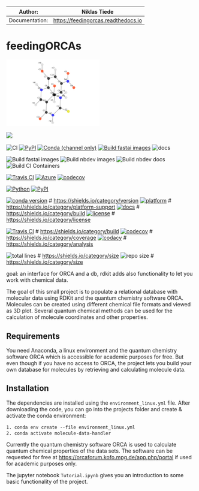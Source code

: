 
|     Author:    |            Niklas Tiede             |
|----------------|-------------------------------------|
| Documentation: | https://feedingorcas.readthedocs.io |


feedingORCAs
=============

![image](docs/molecule_animation.gif)

<img src="https://github.com/favicon.ico" width="48">

![CI](https://github.com/fastai/fastai/workflows/CI/badge.svg)
[![PyPI](https://img.shields.io/pypi/v/fastai?color=blue&label=pypi%20version)](https://pypi.org/project/fastai/#description) 
[![Conda (channel only)](https://img.shields.io/conda/vn/fastai/fastai?color=seagreen&label=conda%20version)](https://anaconda.org/fastai/fastai)
[![Build fastai images](https://github.com/fastai/docker-containers/workflows/Build%20fastai%20images/badge.svg)](https://github.com/fastai/docker-containers) 
![docs](https://github.com/fastai/fastai/workflows/docs/badge.svg)

![Build fastai images](https://github.com/fastai/docker-containers/workflows/Build%20fastai%20images/badge.svg) 
![Build nbdev images](https://github.com/fastai/docker-containers/workflows/Build%20nbdev%20images/badge.svg) 
![Build nbdev docs](https://github.com/fastai/docker-containers/workflows/Build%20nbdev%20docs/badge.svg) 
![Build CI Containers](https://github.com/fastai/docker-containers/workflows/Build%20CI%20Containers/badge.svg)

[![Travis CI](https://img.shields.io/travis/com/numpy/numpy/master?label=Travis%20CI)](
    https://travis-ci.com/github/numpy/numpy)
[![Azure](https://dev.azure.com/numpy/numpy/_apis/build/status/azure-pipeline%20numpy.numpy)](
    https://dev.azure.com/numpy/numpy/_build/latest?definitionId=5)
[![codecov](https://codecov.io/gh/numpy/numpy/branch/master/graph/badge.svg)](
    https://codecov.io/gh/numpy/numpy)

[![Python](https://img.shields.io/pypi/pyversions/tensorflow.svg?style=plastic)](https://badge.fury.io/py/tensorflow)
[![PyPI](https://badge.fury.io/py/tensorflow.svg)](https://badge.fury.io/py/tensorflow)





[![conda version]()]()    # https://shields.io/category/version
[![platform]()]()    # https://shields.io/category/platform-support
[![docs]()]()    # https://shields.io/category/build
[![license](https://img.shields.io/conda/l/pandas/pandas)]()    # https://shields.io/category/license


[![Travis CI]()]()     # https://shields.io/category/build
[![codecov]()]()    # https://shields.io/category/coverage
[![codacy]()]()    # https://shields.io/category/analysis

![total lines]()    # https://shields.io/category/size
![repo size]()    # https://shields.io/category/size


[comment]: <> (test )


goal: an interface for ORCA and a db, rdkit adds also functionality to 
let you work with chemical data.

The goal of this small project is to populate a relational database with
molecular data using RDKit and the quantum chemistry software ORCA.
Molecules can be created using different chemical file formats and
viewed as 3D plot. Several quantum chemical methods can be used for the
calculation of molecule coordinates and other properties.

Requirements
------------

You need Anaconda, a linux environment and the quantum chemistry
software ORCA which is accessible for academic purposes for free. But
even though if you have no access to ORCA, the project lets you build
your own database for molecules by retrieving and calculating molecule
data.

Installation
------------

The dependencies are installed using the `environment_linux.yml` file.
After downloading the code, you can go into the projects folder and
create & activate the conda environment:

``` {.sourceCode .bash}
1. conda env create --file environment_linux.yml
2. conda activate molecule-data-handler
```

Currently the quantum chemistry software ORCA is used to calculate
quantum chemical properties of the data sets. The software can be
requested for free at <https://orcaforum.kofo.mpg.de/app.php/portal> if
used for academic purposes only.

The jupyter notebook `Tutorial.ipynb` gives you an introduction to some
basic functionality of the project.

